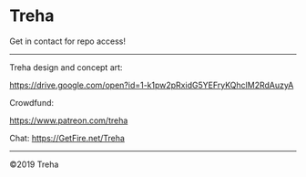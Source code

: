 # Treha

Get in contact for repo access!

---
Treha design and concept art:

https://drive.google.com/open?id=1-k1pw2pRxidG5YEFryKQhclM2RdAuzyA


Crowdfund:

https://www.patreon.com/treha


Chat:
https://GetFire.net/Treha

---

©2019 Treha
